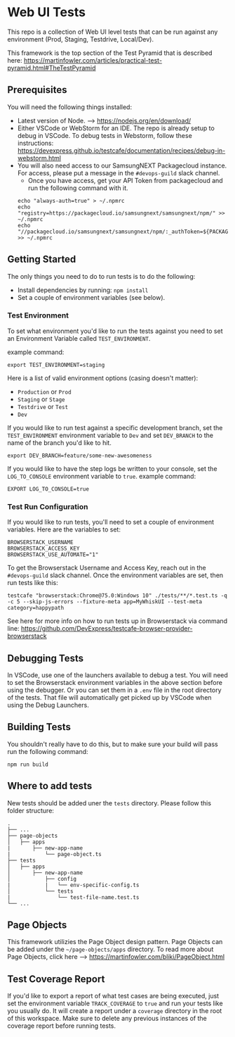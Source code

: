 # Web UI Tests

This repo is a collection of Web UI level tests that can be run against any environment (Prod, Staging, Testdrive, Local/Dev).

This framework is the top section of the Test Pyramid that is described here:
https://martinfowler.com/articles/practical-test-pyramid.html#TheTestPyramid

## Prerequisites

You will need the following things installed:
- Latest version of Node. --> https://nodejs.org/en/download/
- Either VSCode or WebStorm for an IDE. The repo is already setup to debug in VSCode. To debug tests in Webstorm, follow these instructions: https://devexpress.github.io/testcafe/documentation/recipes/debug-in-webstorm.html
- You will also need access to our SamsungNEXT Packagecloud instance. For access, please put a message in the `#devops-guild` slack channel.
    - Once you have access, get your API Token from packagecloud and run the following command with it.
    ```
    echo "always-auth=true" > ~/.npmrc
    echo "registry=https://packagecloud.io/samsungnext/samsungnext/npm/" >> ~/.npmrc
    echo "//packagecloud.io/samsungnext/samsungnext/npm/:_authToken=${PACKAGECLOUD_TOKEN}" >> ~/.npmrc
    ```

## Getting Started

The only things you need to do to run tests is to do the following:
- Install dependencies by running: `npm install`
- Set a couple of environment variables (see below).

### Test Environment

To set what environment you'd like to run the tests against you need to set an Environment Variable called `TEST_ENVIRONMENT`.

example command:
```
export TEST_ENVIRONMENT=staging
```
Here is a list of valid environment options (casing doesn't matter):
- `Production` or `Prod`
- `Staging` or `Stage`
- `Testdrive` or `Test`
- `Dev`

If you would like to run test against a specific development branch, set the `TEST_ENVIRONMENT` environment variable to `Dev` and set `DEV_BRANCH` to the name of the branch you'd like to hit.
```
export DEV_BRANCH=feature/some-new-awesomeness
```

If you would like to have the step logs be written to your console, set the `LOG_TO_CONSOLE` environment variable to `true`.
example command:
```
EXPORT LOG_TO_CONSOLE=true
```

### Test Run Configuration
If you would like to run tests, you'll need to set a couple of environment variables. Here are the variables to set:

```
BROWSERSTACK_USERNAME
BROWSERSTACK_ACCESS_KEY
BROWSERSTACK_USE_AUTOMATE="1"
```

To get the Browserstack Username and Access Key, reach out in the `#devops-guild` slack channel.
Once the environment variables are set, then run tests like this:

```
testcafe "browserstack:Chrome@75.0:Windows 10" ./tests/**/*.test.ts -q -c 5 --skip-js-errors --fixture-meta app=MyWhiskUI --test-meta category=happypath
```

See here for more info on how to run tests up in Browserstack via command line:
https://github.com/DevExpress/testcafe-browser-provider-browserstack

## Debugging Tests

In VSCode, use one of the launchers available to debug a test. You will need to set the Browserstack environment variables in the above section before using the debugger. Or you can set them in a `.env` file in the root directory of the tests.  That file will automatically get picked up by VSCode when using the Debug Launchers.

## Building Tests

You shouldn't really have to do this, but to make sure your build will pass run the following command:
```
npm run build
```

## Where to add tests

New tests should be added uner the `tests` directory. Please follow this folder structure:
```
.
├── ...
├── page-objects                  
│   ├── apps
|       ├── new-app-name
|           └── page-object.ts
├── tests                  
│   ├── apps
│       ├── new-app-name
│           ├── config
|           |   └── env-specific-config.ts
│           └── tests
|               └── test-file-name.test.ts
└── ...

```

## Page Objects

This framework utilizies the Page Object design pattern.  Page Objects can be added under the `~/page-objects/apps` directory.
To read more about Page Objects, click here --> https://martinfowler.com/bliki/PageObject.html

## Test Coverage Report
If you'd like to export a report of what test cases are being executed, just set the environment variable `TRACK_COVERAGE` to `true` and run your tests like you usually do.
It will create a report under a `coverage` directory in the root of this workspace. Make sure to delete any previous instances of the coverage report before running tests.